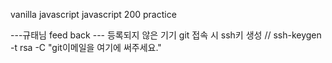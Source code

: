 vanilla javascript 
javascript 200
practice


---규태님 feed back ---
등록되지 않은 기기 git 접속 시 ssh키 생성 // 
ssh-keygen -t rsa -C "git이메일을 여기에 써주세요."

